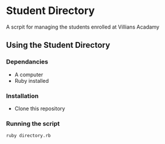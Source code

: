 # Student Directory #
A scrpit for managing the students enrolled at Villians Acadamy

## Using the Student Directory ##

### Dependancies ###
- A computer
- Ruby installed 

### Installation ###
- Clone this repository

### Running the script ###
```
ruby directory.rb
```
